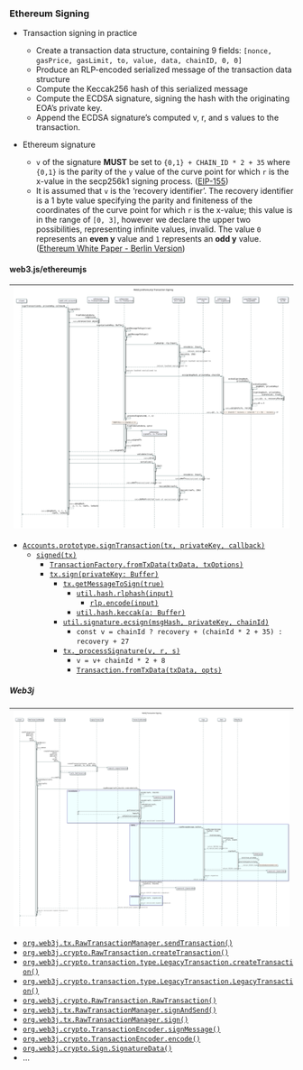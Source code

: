 
### Ethereum Signing

* Transaction signing in practice
    * Create a transaction data structure, containing 9 fields: `[nonce, gasPrice, gasLimit, to, value, data, chainID, 0, 0]`
    * Produce an RLP-encoded serialized message of the transaction data structure
    * Compute the Keccak256 hash of this serialized message
    * Compute the ECDSA signature, signing the hash with the originating EOA’s private key.
    * Append the ECDSA signature’s computed v, r, and s values to the transaction.

* Ethereum signature
    * `v` of the signature **MUST** be set to `{0,1} + CHAIN_ID * 2 + 35` where `{0,1}` is the parity of the `y` value of the curve point
for which `r` is the x-value in the secp256k1 signing process. ([EIP-155](https://eips.ethereum.org/EIPS/eip-155))
    * It is assumed that `v` is the ‘recovery identifier’. The recovery identifier is a 1 byte value
specifying the parity and finiteness of the coordinates of the curve point for which `r` is the x-value; this
value is in the range of `[0, 3]`, however we declare the upper two possibilities, representing infinite values, invalid. The
value `0` represents an **even y** value and `1` represents an **odd y** value. ([Ethereum White Paper - Berlin Version](https://ethereum.github.io/yellowpaper/paper.pdf))


#### web3.js/ethereumjs

| ![Web3.js Signing Workflow](./transaction-signing-workflow-web3js.svg) |
| ------ |

* [`Accounts.prototype.signTransaction(tx, privateKey, callback)`](https://github.com/ChainSafe/web3.js/blob/v1.7.0/packages/web3-eth-accounts/src/index.js#L146)
    * [`signed(tx)`](https://github.com/ChainSafe/web3.js/blob/v1.7.0/packages/web3-eth-accounts/src/index.js#L182)
        * [`TransactionFactory.fromTxData(txData, txOptions)`](https://github.com/ethereumjs/ethereumjs-monorepo/blob/@ethereumjs/tx@3.3.2/packages/tx/src/transactionFactory.ts#L22)
        * [`tx.sign(privateKey: Buffer)`](https://github.com/ethereumjs/ethereumjs-monorepo/blob/@ethereumjs/tx@3.3.2/packages/tx/src/baseTransaction.ts#L282)
            * [`tx.getMessageToSign(true)`](https://github.com/ethereumjs/ethereumjs-monorepo/blob/6e41fb32a4916cff53ec940d94e3c238f3c20d5f/packages/tx/src/legacyTransaction.ts#L210)
                * [`util.hash.rlphash(input)`](https://github.com/ethereumjs/ethereumjs-monorepo/blob/6e41fb32a4916cff53ec940d94e3c238f3c20d5f/packages/util/src/hash.ts#L157)
                    * [`rlp.encode(input)`](https://github.com/ethereumjs/rlp/blob/a0fc75b76e08939d9db5162640ba4363f6ce296e/src/index.ts#L14)
                * [`util.hash.keccak(a: Buffer)`](https://github.com/ethereumjs/ethereumjs-monorepo/blob/6e41fb32a4916cff53ec940d94e3c238f3c20d5f/packages/util/src/hash.ts#L12)
            * [`util.signature.ecsign(msgHash, privateKey, chainId)`](https://github.com/ethereumjs/ethereumjs-monorepo/blob/6e41fb32a4916cff53ec940d94e3c238f3c20d5f/packages/util/src/signature.ts#L25)
                * `const v = chainId ? recovery + (chainId * 2 + 35) : recovery + 27`
            * [`tx._processSignature(v, r, s)`](https://github.com/ethereumjs/ethereumjs-monorepo/blob/6e41fb32a4916cff53ec940d94e3c238f3c20d5f/packages/tx/src/legacyTransaction.ts#L301)
                * `v = v+ chainId * 2 + 8`
                * [`Transaction.fromTxData(txData, opts)`](https://github.com/ethereumjs/ethereumjs-monorepo/blob/6e41fb32a4916cff53ec940d94e3c238f3c20d5f/packages/tx/src/legacyTransaction.ts#L33)


##### Web3j

| ![Web3j Signing Workflow](./transaction-signing-workflow-web3j-4.8.svg) |
| ------ |

* [`org.web3j.tx.RawTransactionManager.sendTransaction()`](https://github.com/web3j/web3j/blob/v4.8.8/core/src/main/java/org/web3j/tx/RawTransactionManager.java#L111)
* [`org.web3j.crypto.RawTransaction.createTransaction()`](https://github.com/web3j/web3j/blob/v4.8.8/crypto/src/main/java/org/web3j/crypto/RawTransaction.java#L85)
* [`org.web3j.crypto.transaction.type.LegacyTransaction.createTransaction()`](https://github.com/web3j/web3j/blob/v4.8.8/crypto/src/main/java/org/web3j/crypto/transaction/type/LegacyTransaction.java#L128)
* [`org.web3j.crypto.transaction.type.LegacyTransaction.LegacyTransaction()`](https://github.com/web3j/web3j/blob/v4.8.8/crypto/src/main/java/org/web3j/crypto/transaction/type/LegacyTransaction.java#L52)
* [`org.web3j.crypto.RawTransaction.RawTransaction()`](https://github.com/web3j/web3j/blob/v4.8.8/crypto/src/main/java/org/web3j/crypto/RawTransaction.java#L31)
* [`org.web3j.tx.RawTransactionManager.signAndSend()`](https://github.com/web3j/web3j/blob/v4.8.8/core/src/main/java/org/web3j/tx/RawTransactionManager.java#L193)
* [`org.web3j.tx.RawTransactionManager.sign()`](https://github.com/web3j/web3j/blob/v4.8.8/core/src/main/java/org/web3j/tx/RawTransactionManager.java#L180)
* [`org.web3j.crypto.TransactionEncoder.signMessage()`](https://github.com/web3j/web3j/blob/v4.8.8/crypto/src/main/java/org/web3j/crypto/TransactionEncoder.java#L42)
* [`org.web3j.crypto.TransactionEncoder.encode()`](https://github.com/web3j/web3j/blob/v4.8.8/crypto/src/main/java/org/web3j/crypto/TransactionEncoder.java#L83)
* [`org.web3j.crypto.Sign.SignatureData()`](https://github.com/web3j/web3j/blob/v4.8.8/crypto/src/main/java/org/web3j/crypto/Sign.java#L340)
* ...

